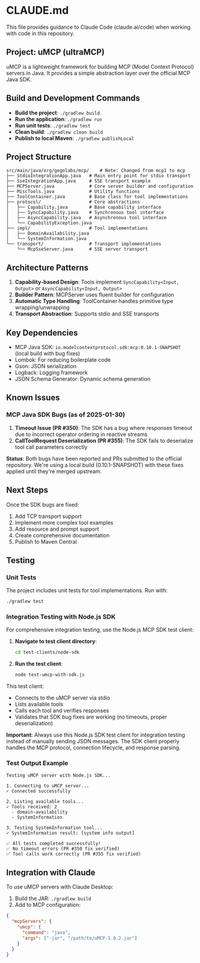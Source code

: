 # CLAUDE.md

This file provides guidance to Claude Code (claude.ai/code) when working with code in this repository.

## Project: uMCP (ultraMCP)

uMCP is a lightweight framework for building MCP (Model Context Protocol) servers in Java. It provides a simple abstraction layer over the official MCP Java SDK.

## Build and Development Commands

- **Build the project**: `./gradlew build`
- **Run the application**: `./gradlew run`
- **Run unit tests**: `./gradlew test`
- **Clean build**: `./gradlew clean build`
- **Publish to local Maven**: `./gradlew publishLocal`

## Project Structure

```
src/main/java/org/gegolabs/mcp/    # Note: Changed from mcp1 to mcp
├── StdioIntegrationApp.java   # Main entry point for stdio transport
├── SseIntegrationApp.java     # SSE transport example
├── MCPServer.java             # Core server builder and configuration
├── MiscTools.java             # Utility functions
├── ToolContainer.java         # Base class for tool implementations
├── protocol/                  # Core abstractions
│   ├── Capability.java        # Base capability interface
│   ├── SyncCapability.java    # Synchronous tool interface
│   ├── AsyncCapability.java   # Asynchronous tool interface
│   └── CapabilityException.java
├── impl/                      # Tool implementations
│   ├── DomainAvailability.java
│   └── SystemInformation.java
└── transport/                 # Transport implementations
    └── McpSseServer.java      # SSE server transport
```

## Architecture Patterns

1. **Capability-based Design**: Tools implement `SyncCapability<Input, Output>` or `AsyncCapability<Input, Output>`
2. **Builder Pattern**: MCPServer uses fluent builder for configuration
3. **Automatic Type Handling**: ToolContainer handles primitive type wrapping/unwrapping
4. **Transport Abstraction**: Supports stdio and SSE transports

## Key Dependencies

- MCP Java SDK: `io.modelcontextprotocol.sdk:mcp:0.10.1-SNAPSHOT` (local build with bug fixes)
- Lombok: For reducing boilerplate code
- Gson: JSON serialization
- Logback: Logging framework
- JSON Schema Generator: Dynamic schema generation

## Known Issues

### MCP Java SDK Bugs (as of 2025-01-30)

1. **Timeout Issue (PR #350)**: The SDK has a bug where responses timeout due to incorrect operator ordering in reactive streams
2. **CallToolRequest Deserialization (PR #355)**: The SDK fails to deserialize tool call parameters correctly

**Status**: Both bugs have been reported and PRs submitted to the official repository. We're using a local build (0.10.1-SNAPSHOT) with these fixes applied until they're merged upstream.

## Next Steps

Once the SDK bugs are fixed:
1. Add TCP transport support
2. Implement more complex tool examples
3. Add resource and prompt support
4. Create comprehensive documentation
5. Publish to Maven Central

## Testing

### Unit Tests

The project includes unit tests for tool implementations. Run with:
```bash
./gradlew test
```

### Integration Testing with Node.js SDK

For comprehensive integration testing, use the Node.js MCP SDK test client:

1. **Navigate to test client directory**:
   ```bash
   cd test-clients/node-sdk
   ```

2. **Run the test client**:
   ```bash
   node test-umcp-with-sdk.js
   ```

This test client:
- Connects to the uMCP server via stdio
- Lists available tools
- Calls each tool and verifies responses
- Validates that SDK bug fixes are working (no timeouts, proper deserialization)

**Important**: Always use this Node.js SDK test client for integration testing instead of manually sending JSON messages. The SDK client properly handles the MCP protocol, connection lifecycle, and response parsing.

### Test Output Example

```
Testing uMCP server with Node.js SDK...

1. Connecting to uMCP server...
✓ Connected successfully

2. Listing available tools...
✓ Tools received: 2
  - domain-availability
  - SystemInformation

3. Testing SystemInformation tool...
✓ SystemInformation result: [system info output]

✅ All tests completed successfully!
✅ No timeout errors (PR #350 fix verified)
✅ Tool calls work correctly (PR #355 fix verified)
```

## Integration with Claude

To use uMCP servers with Claude Desktop:

1. Build the JAR: `./gradlew build`
2. Add to MCP configuration:
```json
{
  "mcpServers": {
    "umcp": {
      "command": "java",
      "args": ["-jar", "/path/to/uMCP-1.0.2.jar"]
    }
  }
}
```